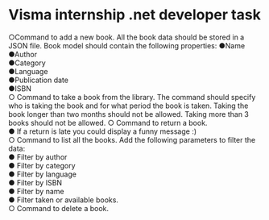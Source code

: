 # Visma internship .net developer task

○Command to add a new book. All the book data should be stored in a JSON file. Book 
model should contain the following properties:
●Name <br />
●Author <br />
●Category <br />
●Language <br /> 
●Publication date <br />
●ISBN <br />
○ Command to take a book from the library. The command should specify who is taking
the book and for what period the book is taken. Taking the book longer than two months
should not be allowed. Taking more than 3 books should not be allowed.
○ Command to return a book. <br />
● If a return is late you could display a funny message :) <br />
○ Command to list all the books. Add the following parameters to filter the data: <br />
● Filter by author <br />
● Filter by category <br />
● Filter by language <br /> 
● Filter by ISBN <br />
● Filter by name <br />
● Filter taken or available books. <br />
○ Command to delete a book.
